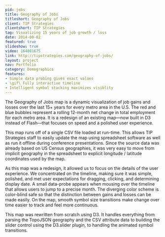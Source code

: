 ```yaml
---
pid: jobs
title: Geography of Jobs
titleshort: Geography of Jobs
client: TIP Strategies
clientshort: TIP Strategies
tag: Visualizing 15 years of job growth / loss
date: 2014-09-02
featured: true
slideshow: true
video: 164081675
link: http://tipstrategies.com/geography-of-jobs/
layout: project
nav: Portfolio
category: Demographics
features:
- Simple data probing gives exact values
- \gif\ Fully interactive timeline
- Intelligent symbol stacking maximizes visiblity
---
```


The Geography of Jobs map is a dynamic visualization of job gains and losses over the last 15+ years for every metro area in the U.S. The red and blue bubbles represent a rolling 12-month net change in total employment for each metro area. It is a redesign of an existing map—now built in D3 instead of Flash—that focuses on speed and a polished user experience.

This map runs off of a single CSV file loaded at run-time. This allows TIP Strategies staff to easily update the map using spreadsheet software as well as run it offline during conference presentations. Since the source data was already based on US Census geographies, it was very easy to move from implicit geography in the spreadsheet to explicit longitude / latitude coordinates used by the map.

As this map was a redesign, it allowed us to focus on the details of the user experience. We concentrated on the timeline, making sure it was simple, polished, and met user expectations for dragging, clicking, and determining display date. A small data-probe appears when mousing over the timeline that allows users to jump to a precise month. The diverging color scheme is color-blind safe so that the distinction between gains and losses can be made easily. On the map, smooth symbol size transitions make change over time easier to track and feel more continuous.

This map was rewritten from scratch using D3. It handles everything from parsing the TopoJSON geography and the CSV attribute data to building the slider control using the D3.slider plugin, to handling the animated symbol transitions.

